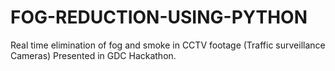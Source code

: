 # FOG-REDUCTION-USING-PYTHON
Real time elimination of fog and smoke in CCTV footage (Traffic surveillance Cameras) Presented in GDC Hackathon.
